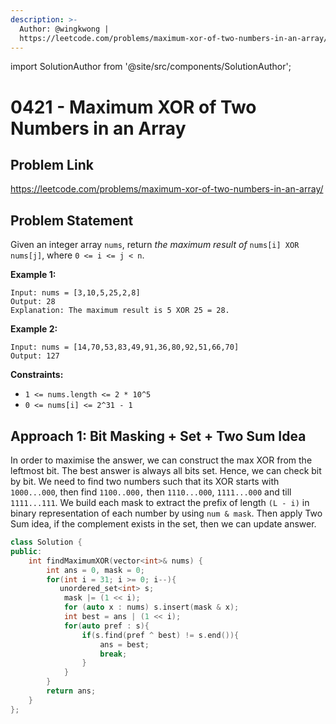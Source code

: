 ```yaml
---
description: >-
  Author: @wingkwong |
  https://leetcode.com/problems/maximum-xor-of-two-numbers-in-an-array/
---
```


import SolutionAuthor from '@site/src/components/SolutionAuthor';

# 0421 - Maximum XOR of Two Numbers in an Array

## Problem Link

https://leetcode.com/problems/maximum-xor-of-two-numbers-in-an-array/

## Problem Statement

Given an integer array `nums`, return _the maximum result of_ `nums[i] XOR nums[j]`, where `0 <= i <= j < n`.

**Example 1:**

```
Input: nums = [3,10,5,25,2,8]
Output: 28
Explanation: The maximum result is 5 XOR 25 = 28.
```

**Example 2:**

```
Input: nums = [14,70,53,83,49,91,36,80,92,51,66,70]
Output: 127 
```

**Constraints:**

* `1 <= nums.length <= 2 * 10^5`
* `0 <= nums[i] <= 2^31 - 1`

## Approach 1: Bit Masking + Set + Two Sum Idea

In order to maximise the answer, we can construct the max XOR from the leftmost bit. The best answer is always all bits set. Hence, we can check bit by bit. We need to find two numbers such that its XOR starts with `1000...000`, then find `1100..000,` then `1110...000`, `1111...000` and till `1111...111`. We build each mask to extract the prefix of length `(L - i)` in binary representation of each number by using `num & mask`. Then apply Two Sum idea, if the complement exists in the set, then we can update answer.

```cpp
class Solution {
public:
    int findMaximumXOR(vector<int>& nums) {
        int ans = 0, mask = 0;
        for(int i = 31; i >= 0; i--){
           unordered_set<int> s;
            mask |= (1 << i);
            for (auto x : nums) s.insert(mask & x);
            int best = ans | (1 << i);
            for(auto pref : s){
                if(s.find(pref ^ best) != s.end()){
                    ans = best;
                    break;
                }
            }
        }
        return ans;
    }
};
```
